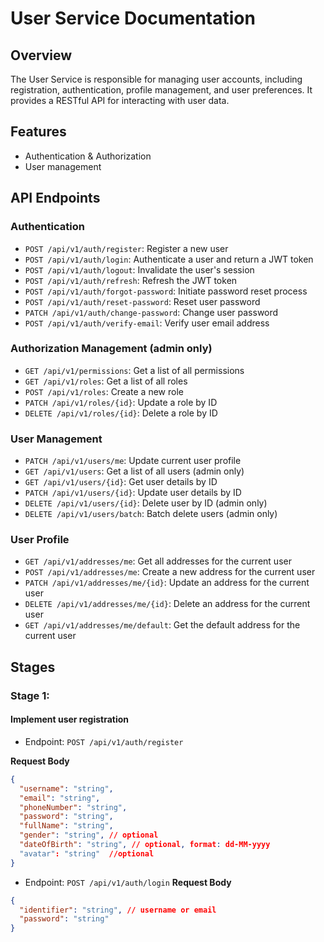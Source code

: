 # User Service Documentation

## Overview
The User Service is responsible for managing user accounts, including registration, authentication, profile management, and user preferences. It provides a RESTful API for interacting with user data.
## Features
- Authentication & Authorization
- User management


## API Endpoints
### Authentication
- `POST /api/v1/auth/register`: Register a new user
- `POST /api/v1/auth/login`: Authenticate a user and return a JWT token
- `POST /api/v1/auth/logout`: Invalidate the user's session
- `POST /api/v1/auth/refresh`: Refresh the JWT token
- `POST /api/v1/auth/forgot-password`: Initiate password reset process
- `POST /api/v1/auth/reset-password`: Reset user password
- `PATCH /api/v1/auth/change-password`: Change user password
- `POST /api/v1/auth/verify-email`: Verify user email address

### Authorization Management (admin only)
- `GET /api/v1/permissions`: Get a list of all permissions
- `GET /api/v1/roles`: Get a list of all roles
- `POST /api/v1/roles`: Create a new role
- `PATCH /api/v1/roles/{id}`: Update a role by ID
- `DELETE /api/v1/roles/{id}`: Delete a role by ID

### User Management
- `PATCH /api/v1/users/me`: Update current user profile
- `GET /api/v1/users`: Get a list of all users (admin only)
- `GET /api/v1/users/{id}`: Get user details by ID
- `PATCH /api/v1/users/{id}`: Update user details by ID
- `DELETE /api/v1/users/{id}`: Delete user by ID (admin only)
- `DELETE /api/v1/users/batch`: Batch delete users (admin only)

### User Profile
- `GET /api/v1/addresses/me`: Get all addresses for the current user
- `POST /api/v1/addresses/me`: Create a new address for the current user
- `PATCH /api/v1/addresses/me/{id}`: Update an address for the current user
- `DELETE /api/v1/addresses/me/{id}`: Delete an address for the current user
- `GET /api/v1/addresses/me/default`: Get the default address for the current user


## Stages
### Stage 1:
#### Implement user registration
- Endpoint: `POST /api/v1/auth/register`

**Request Body** 
```json
{
  "username": "string",
  "email": "string",
  "phoneNumber": "string",
  "password": "string",
  "fullName": "string",
  "gender": "string", // optional
  "dateOfBirth": "string", // optional, format: dd-MM-yyyy
  "avatar": "string"  //optional
}
```

- Endpoint: `POST /api/v1/auth/login`
**Request Body**
```json
{
  "identifier": "string", // username or email
  "password": "string"
}
```